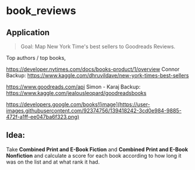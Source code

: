 # book_reviews

## Application

>Goal: Map New York Time's best sellers to Goodreads Reviews.

Top authors / top books,


https://developer.nytimes.com/docs/books-product/1/overview  Connor
Backup: https://www.kaggle.com/dhruvildave/new-york-times-best-sellers

https://www.goodreads.com/api Simon - Karaj
Backup:
https://www.kaggle.com/jealousleopard/goodreadsbooks



https://developers.google.com/books![image](https://user-images.githubusercontent.com/92374756/139418242-3cd0e984-9885-472f-a1ff-ee047ba6f323.png)

## Idea:

Take **Combined Print and E-Book Fiction** and **Combined Print and E-Book Nonfiction** and calculate a score for each book according to how long it was on the list and at what rank it had.
